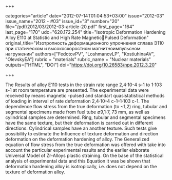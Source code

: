 +++

categories="article"
date="2012-07-14T01:04:53+03:00"
issue="2012-03"
issue_name="2012 - #03"
issue_id="3"
number="20"
file="/pdf/2012/03/2012-03-article-20.pdf"
first_page="164"
last_page="170"
udc="620.172.254"
title="Isotropic Deformation Hardening Alloy E110 at Statistic and High Rate MagneticPulsed Deformation"
original_title="Изотропность деформационного упрочнения сплава Э110 при статическом и высокоскоростном магнитноимпульсном нагружении"
authors=["FedotovPV", "LoshmanovLP", "KostiuhinaAV", "OlevskyEA"]
rubric = "materials"
rubric_name = "Nuclear materials"
outputs=["HTML", "DOI"]
doi="https://doi.org/10.26583/npe.2012.3.20"

+++

The Results of alloy E110 tests in the strain rate range 2,4·10-4 s-1 to 1·103 s-1 at room temperature are presented. The experimental data were received by means magnetic -pulsed and standart quasistatistical methods of loading in interval of rate deformation 2,4⋅10-4 с-1–1⋅103 с-1. The dependence flow stress from the true deformation (to ~1,2) ring, tubular and segmental specimens made from fuel tube ∅9,1⋅7, 73 mm, as well as cylindrical samples are determined. Ring, tubular and segmental specimens have the same texture, but their deformation is carried out in different directions. Cylindrical samples have an another texture. Such tests give possibility to estimate the Influence of texture deformation and direction deformation on the deformation hardening of alloy. The Generalized equation of flow stress from the true deformation was offered with take into account the particular experimental results and the earlier elaborate Universal Model of Zr-Alloys plastic straining. On the base of the statistical analysis of experimental data and this Equation it was be shown that deformation hardening alloy is isotropically, i.e. does not depend on the texture of deformation alloy.
